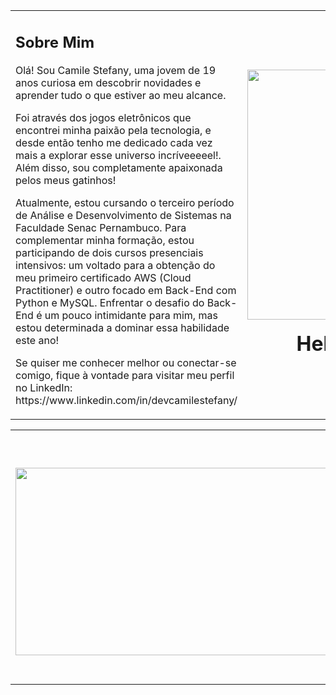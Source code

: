 
<table>
  <tr>
    <td>
      <h2>Sobre Mim</h2>
      <p>Olá! Sou Camile Stefany, uma jovem de 19 anos curiosa em descobrir novidades e aprender tudo o que estiver ao meu alcance.</p>
      <p>Foi através dos jogos eletrônicos que encontrei minha paixão pela tecnologia, e desde então tenho me dedicado cada vez mais a explorar esse universo incríveeeeel!. Além disso, sou completamente apaixonada pelos meus gatinhos!</p>
      <p>Atualmente, estou cursando o terceiro período de Análise e Desenvolvimento de Sistemas na Faculdade Senac Pernambuco. Para complementar minha formação, estou participando de dois cursos presenciais intensivos: um voltado para a obtenção do meu primeiro certificado AWS (Cloud Practitioner) e outro focado em Back-End com Python e MySQL. Enfrentar o desafio do Back-End é um pouco intimidante para mim, mas estou determinada a dominar essa habilidade este ano!</p>
      <p>Se quiser me conhecer melhor ou conectar-se comigo, fique à vontade para visitar meu perfil no LinkedIn: https://www.linkedin.com/in/devcamilestefany/</p>
    </td>
    <td>
      <p><img src="https://media1.giphy.com/media/v1.Y2lkPTc5MGI3NjExemlsYWljMXhhOXRpNHlhNzBwdWhmZ3FndDl1MzJ0eWc5eGNmanlnNCZlcD12MV9pbnRlcm5hbF9naWZfYnlfaWQmY3Q9Zw/13HBDT4QSTpveU/giphy.gif" width="400px" style="float: right;"></p>
      <h1 align="center">Hello World!<img src="https://media2.giphy.com/media/v1.Y2lkPTc5MGI3NjExYm8zMnJ0YXlpcmhnbXQ2Y3lyOXNtcnRpMndhOHY0dDg0NWNjZWVoZyZlcD12MV9pbnRlcm5hbF9naWZfYnlfaWQmY3Q9cw/xUPGcfEAZhlZXCZrbi/giphy.gif" width="50px"></h1>
    </td>
  </tr>
</table>


<table>
  <tr>
    <td>
      <p><img src="https://64.media.tumblr.com/443cf0325430e2e067f13ba4a6372f78/tumblr_mlarbsHxIG1rvkw6no1_500.gifv" width="800px" height="300px" style="float: left;"></p>
    </td>
    <td align="right">
      <div>
        <a href="https://github.com/camsste">
          <img loading="lazy" height="200em" src="https://github-readme-stats.vercel.app/api?username=camsste&show_icons=true&theme=dracula&include_all_commits=true&count_private=true"/>
          <img loading="lazy" height="200em" src="https://github-readme-stats.vercel.app/api/top-langs/?username=camsste&layout=compact&langs_count=7&theme=dracula"/>
        </a>
      </div>
    </td>
  </tr>
</table>

